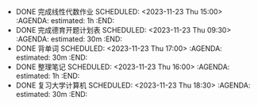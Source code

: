 - DONE 完成线性代数作业
  SCHEDULED: <2023-11-23 Thu 15:00>
  :AGENDA:
  estimated: 1h
  :END:
- DONE 完成德育开题计划表
  SCHEDULED: <2023-11-23 Thu 09:30>
  :AGENDA:
  estimated: 30m
  :END:
- DONE 背单词
  SCHEDULED: <2023-11-23 Thu 17:00>
  :AGENDA:
  estimated: 30m
  :END:
- DONE 整理笔记
  SCHEDULED: <2023-11-23 Thu 16:00>
  :AGENDA:
  estimated: 1h
  :END:
- DONE 复习大学计算机
  SCHEDULED: <2023-11-23 Thu 18:30>
  :AGENDA:
  estimated: 30m
  :END:

